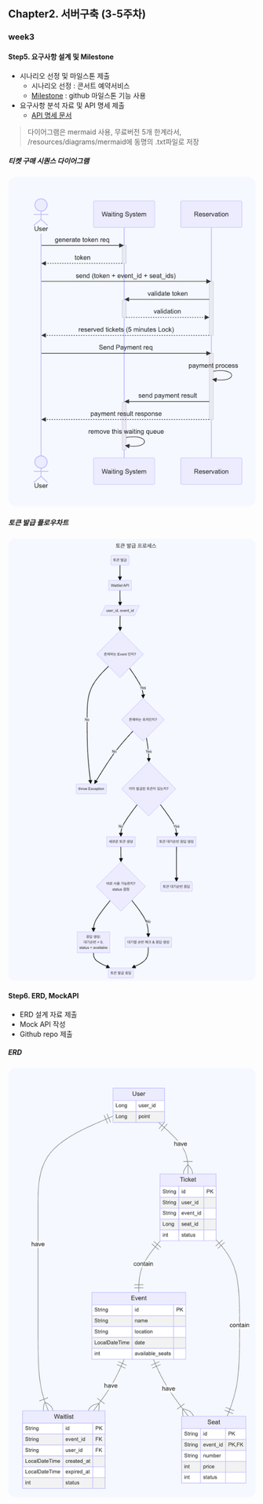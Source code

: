 ## Chapter2. 서버구축 (3-5주차)

### week3
#### Step5. 요구사항 설계 및 Milestone
- 시나리오 선정 및 마일스톤 제출
  - 시나리오 선정 : 콘서트 예약서비스
  - [Milestone](https://github.com/kyun22/hhplus_w3to5/milestones) : github 마일스톤 기능 사용 
- 요구사항 분석 자료 및 API 명세 제출
  - [API 명세 문서](https://documenter.getpostman.com/view/31502676/2sA35HWfuJ)

> 다이어그램은 mermaid 사용, 무료버전 5개 한계라서, /resources/diagrams/mermaid에 동명의 .txt파일로 저장
 
##### 티켓 구매 시퀀스 다이어그램 
![img.png](resources/diagrams/images/buy-ticket-seq-diagram.png)

##### 토큰 발급 플로우차트 
![img.png](resources/diagrams/images/generate-token.png)

#### Step6. ERD, MockAPI
- ERD 설계 자료 제출
- Mock API 작성
- Github repo 제출

##### ERD
![erd.png](resources/diagrams/images/erd.png)
